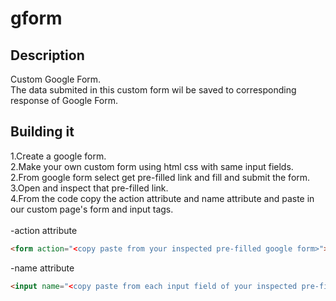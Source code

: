 # gform
## Description
Custom Google Form.<br>
The data submited in this custom form wil be saved to corresponding response of Google Form.
## Building it
1.Create a google form.<br>
2.Make your own custom form using html css with same input fields.<br>
2.From google form select get pre-filled link and fill and submit the form.<br>
3.Open and inspect that pre-filled link.<br>
4.From the code copy the action attribute and name attribute and paste in our custom page's form and input tags.<br>  
-action attribute
```html
<form action="<copy paste from your inspected pre-filled google form>"></form>
```
-name attribute
```html
<input name="<copy paste from each input field of your inspected pre-filled google form>"></input>
```
